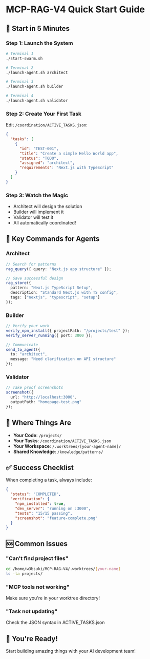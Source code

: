 # MCP-RAG-V4 Quick Start Guide

## 🚀 Start in 5 Minutes

### Step 1: Launch the System
```bash
# Terminal 1
./start-swarm.sh

# Terminal 2
./launch-agent.sh architect

# Terminal 3  
./launch-agent.sh builder

# Terminal 4
./launch-agent.sh validator
```

### Step 2: Create Your First Task
Edit `/coordination/ACTIVE_TASKS.json`:
```json
{
  "tasks": [
    {
      "id": "TEST-001",
      "title": "Create a simple Hello World app",
      "status": "TODO",
      "assigned": "architect",
      "requirements": "Next.js with TypeScript"
    }
  ]
}
```

### Step 3: Watch the Magic
- Architect will design the solution
- Builder will implement it
- Validator will test it
- All automatically coordinated!

## 🎯 Key Commands for Agents

### Architect
```typescript
// Search for patterns
rag_query({ query: "Next.js app structure" });

// Save successful design
rag_store({
  pattern: "Next.js TypeScript Setup",
  description: "Standard Next.js with TS config",
  tags: ["nextjs", "typescript", "setup"]
});
```

### Builder  
```typescript
// Verify your work
verify_npm_install({ projectPath: "/projects/test" });
verify_server_running({ port: 3000 });

// Communicate
send_to_agent({
  to: "architect",
  message: "Need clarification on API structure"
});
```

### Validator
```typescript
// Take proof screenshots
screenshot({
  url: "http://localhost:3000",
  outputPath: "homepage-test.png"
});
```

## 📁 Where Things Are

- **Your Code**: `/projects/`
- **Your Tasks**: `/coordination/ACTIVE_TASKS.json`
- **Your Workspace**: `/.worktrees/[your-agent-name]/`
- **Shared Knowledge**: `/knowledge/patterns/`

## ✅ Success Checklist

When completing a task, always include:
```json
{
  "status": "COMPLETED",
  "verification": {
    "npm_installed": true,
    "dev_server": "running on :3000",
    "tests": "15/15 passing",
    "screenshot": "feature-complete.png"
  }
}
```

## 🆘 Common Issues

### "Can't find project files"
```bash
cd /home/w3bsuki/MCP-RAG-V4/.worktrees/[your-name]
ls -la projects/
```

### "MCP tools not working"
Make sure you're in your worktree directory!

### "Task not updating"
Check the JSON syntax in ACTIVE_TASKS.json

## 🎉 You're Ready!

Start building amazing things with your AI development team!
